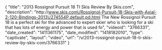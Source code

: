 {
    "title": "2013 Rossignol Pursuit 18 TI Skis Review By Skis.com",
    "description": "http:\/\/www.skis.com\/Rossignol-Pursuit-18-Skis-with-Axial-2-120-Bindings-2013\/274554P,default,pd.html  The New Rossignol Pursuit 18 is a perfect ski for the advanced to expert skier who is looking for a ski that has lots of energy and power that is used fo",
    "videoid": "3766331",
    "date_created": "1411361175",
    "date_modified": "1418182010",
    "type": "captivate",
    "layout": "video",
    "url": "\/v\/2013-rossignol-pursuit-18-ti-skis-review-by-skis-com\/3766331"
}